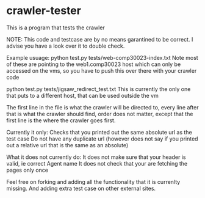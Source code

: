 # crawler-tester
This is a program that tests the crawler


NOTE: This code and testcase are by no means garantined to be correct. I advise you have a look over it
to double check.

Example usuage:
python test.py tests/web-comp30023-index.txt
Note most of these are pointing to the web1.comp30023 host which can only be accessed on the vms, so you have to push
this over there with your crawler code

python test.py tests/jigsaw_redirect_test.txt
This is currently the only one that puts to a different host, that can be used outside the vm


The first line in the file is what the crawler will be directed to,
every line after that is what the crawler should find, order does not matter, except that the first line 
is the where the crawler goes first. 


Currently it only:
Checks that you printed out the same absolute url as the test case
Do not have any duplicate url (however does not say if you printed out a relative url that is the same as an absolute)

What it does not currently do:
It does not make sure that your header is valid, ie correct Agent name
It does not check that your are fetching the pages only once


Feel free on forking and adding all the functionality that it is currenlty missing.
And adding extra test case on other external sites.


